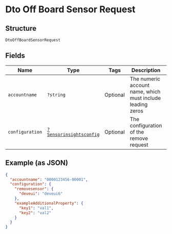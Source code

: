 
# Dto Off Board Sensor Request

## Structure

`DtoOffBoardSensorRequest`

## Fields

| Name | Type | Tags | Description | Getter | Setter |
|  --- | --- | --- | --- | --- | --- |
| `accountname` | `?string` | Optional | The numeric account name, which must include leading zeros | getAccountname(): ?string | setAccountname(?string accountname): void |
| `configuration` | [`?Sensorinsightsconfig`](../../doc/models/sensorinsightsconfig.md) | Optional | The configuration of the remove request | getConfiguration(): ?Sensorinsightsconfig | setConfiguration(?Sensorinsightsconfig configuration): void |

## Example (as JSON)

```json
{
  "accountname": "0000123456-00001",
  "configuration": {
    "removesensor": {
      "deveui": "deveui6"
    },
    "exampleAdditionalProperty": {
      "key1": "val1",
      "key2": "val2"
    }
  }
}
```


